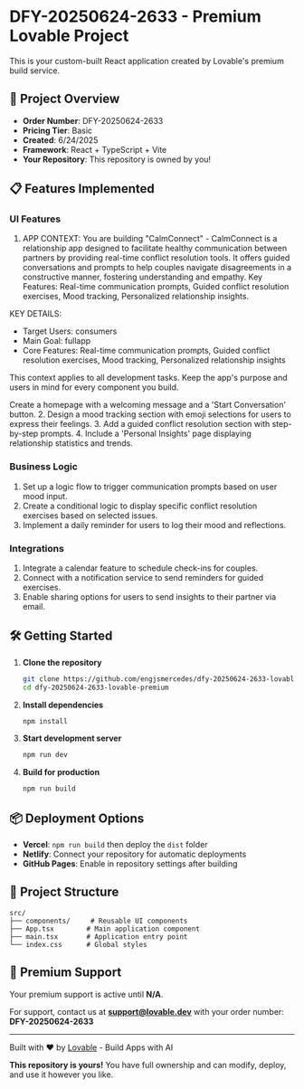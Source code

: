 # DFY-20250624-2633 - Premium Lovable Project

This is your custom-built React application created by Lovable's premium build service.

## 🚀 Project Overview

- **Order Number**: DFY-20250624-2633
- **Pricing Tier**: Basic
- **Created**: 6/24/2025
- **Framework**: React + TypeScript + Vite
- **Your Repository**: This repository is owned by you!

## 📋 Features Implemented


### UI Features
1. APP CONTEXT: You are building "CalmConnect" - CalmConnect is a relationship app designed to facilitate healthy communication between partners by providing real-time conflict resolution tools. It offers guided conversations and prompts to help couples navigate disagreements in a constructive manner, fostering understanding and empathy. Key Features: Real-time communication prompts, Guided conflict resolution exercises, Mood tracking, Personalized relationship insights. 

KEY DETAILS:
- Target Users: consumers
- Main Goal: fullapp  
- Core Features: Real-time communication prompts, Guided conflict resolution exercises, Mood tracking, Personalized relationship insights

This context applies to all development tasks. Keep the app's purpose and users in mind for every component you build.

Create a homepage with a welcoming message and a 'Start Conversation' button.
2. Design a mood tracking section with emoji selections for users to express their feelings.
3. Add a guided conflict resolution section with step-by-step prompts.
4. Include a 'Personal Insights' page displaying relationship statistics and trends.



### Business Logic
1. Set up a logic flow to trigger communication prompts based on user mood input.
2. Create a conditional logic to display specific conflict resolution exercises based on selected issues.
3. Implement a daily reminder for users to log their mood and reflections.



### Integrations
1. Integrate a calendar feature to schedule check-ins for couples.
2. Connect with a notification service to send reminders for guided exercises.
3. Enable sharing options for users to send insights to their partner via email.


## 🛠️ Getting Started

1. **Clone the repository**
   ```bash
   git clone https://github.com/engjsmercedes/dfy-20250624-2633-lovable-premium.git
   cd dfy-20250624-2633-lovable-premium
   ```

2. **Install dependencies**
   ```bash
   npm install
   ```

3. **Start development server**
   ```bash
   npm run dev
   ```

4. **Build for production**
   ```bash
   npm run build
   ```

## 📦 Deployment Options

- **Vercel**: `npm run build` then deploy the `dist` folder
- **Netlify**: Connect your repository for automatic deployments
- **GitHub Pages**: Enable in repository settings after building

## 🔧 Project Structure

```
src/
├── components/     # Reusable UI components
├── App.tsx        # Main application component
├── main.tsx       # Application entry point
└── index.css      # Global styles
```

## 💬 Premium Support

Your premium support is active until **N/A**.

For support, contact us at **support@lovable.dev** with your order number: **DFY-20250624-2633**

---

Built with ❤️ by [Lovable](https://lovable.dev) - Build Apps with AI

**This repository is yours!** You have full ownership and can modify, deploy, and use it however you like.

